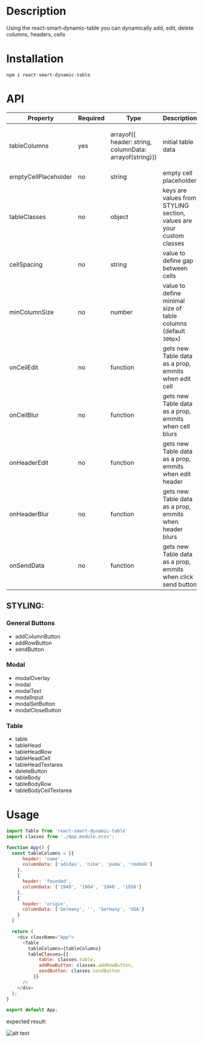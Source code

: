 # Description

Using the react-smart-dynamic-table you can dynamically add, edit, delete columns, headers, cells

# Installation 

```npm i react-smart-dynamic-table```

# API

| Property        | Required           | Type  | Description        | Example           |
| ------------- |-------------| -----| ------------- |-------------|
| tableColumns      | yes | arrayof({ header: string, columnData: arrayof(string)}) | initial table data      | ``` tableColumns = {[{ header: 'company', columnData: ['adidas', 'nike', 'puma', 'reebok'] },  { header: 'founded', columnData: ['1949', '1964', '1948', '1958'] }]}```|
| emptyCellPlaceholder      | no      |   string | empty cell placeholder      | ```emptyCellPlaceholder="empty" ```|
| tableClasses | no      |   object | keys are values from STYLING section, values are your custom classes | ``` tableClasses={{  table: classes.table,  addRowButton: classes.addRowButton, sendButton: classes.sendButton }} ```      |
| cellSpacing | no      |    string | value to define gap between cells | ```cellSpacing = "300"```      |
| minColumnSize | no      |    number | value to define minimal size of table columns (default ```300px```) | ````minColumnSize={200}```     |
| onCeilEdit | no      |    function | gets new Table data as a prop, emmits when edit cell | -    |
| onCeilBlur | no      |    function | gets new Table data as a prop, emmits when cell blurs | -    |
| onHeaderEdit | no      | function | gets new Table data as a prop, emmits when edit header | -    |
| onHeaderBlur | no     | function | gets new Table data as a prop, emmits when header blurs | -    |
| onSendData | no      |    function | gets new Table data as a prop, emmits when click send button | -    |

## STYLING:
  ### General Buttons
  * addColumnButton
  * addRowButton
  * sendButton
  ### Modal
  * modalOverlay
  * modal
  * modalText
  * modalInput
  * modalSetButton
  * modalCloseButton
  ### Table
  * table
  * tableHead
  * tableHeadRow
  * tableHeadCell
  * tableHeadTextarea
  * deleteButton
  * tableBody
  * tableBodyRow
  * tableBodyCeilTextarea

# Usage

```javascript
import Table from 'react-smart-dynamic-table'
import classes from './App.module.scss';

function App() {
  const tableColumns = [{
      header: 'name',
      columnData: ['adidas', 'nike', 'puma', 'reebok']
    },
    { 
      header: 'founded', 
      columnData: ['1949', '1964', '1948', '1958'] 
    },
    { 
      header: 'origin', 
      columnData: ['Germany', '', 'Germany', 'USA'] 
    }
  ]

  return (
    <div className="App">
      <Table 
        tableColumns={tableColumns}
        tableClasses={{ 
            table: classes.table, 
            addRowButton: classes.addRowButton,
            sendButton: classes.sendButton
          }}
      />
    </div>
  );
}

export default App;
```

expected result:

![alt text](https://p26.f0.n0.cdn.getcloudapp.com/items/d5u1oGoq/b5f679db-4415-478c-ad39-3e94db4df831.jpg?source=viewer&v=79489c5f5b01e964a459fbe9850f2111)

